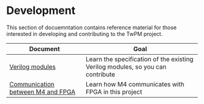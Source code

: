# Development

This section of docuemntation contains reference material for those interested
in developing and contributing to the TwPM project.

| Document                              | Goal                                                                           |
|---------------------------------------|--------------------------------------------------------------------------------|
| [Verilog modules](verilog_modules.md) | Learn the specification of the existing Verilog modules, so you can contribute |
| [Communication between M4 and FPGA](m4_fpga_communication.md) | Learn how M4 communicates with FPGA in this project    |
